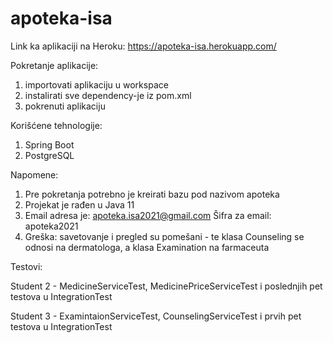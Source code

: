 # apoteka-isa

Link ka aplikaciji na Heroku: https://apoteka-isa.herokuapp.com/

Pokretanje aplikacije:
  1. importovati aplikaciju u workspace
  2. instalirati sve dependency-je iz pom.xml
  2. pokrenuti aplikaciju

Korišćene tehnologije: 
  1. Spring Boot
  2. PostgreSQL
  
Napomene:
  1. Pre pokretanja potrebno je kreirati bazu pod nazivom apoteka
  2. Projekat je rađen u Java 11
  3. Email adresa je: apoteka.isa2021@gmail.com
     Šifra za email: apoteka2021
  4. Greška: savetovanje i pregled su pomešani - te klasa Counseling se odnosi na dermatologa, a klasa Examination na farmaceuta
  
  Testovi:
  
  Student 2 - MedicineServiceTest, MedicinePriceServiceTest i poslednjih pet testova u IntegrationTest
  
  Student 3 - ExamintaionServiceTest, CounselingServiceTest i prvih pet testova u IntegrationTest


